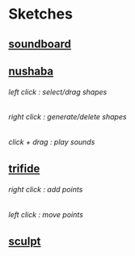 # Sketches

## [soundboard](https://ngc6720.github.io/croquis/soundboard/)

## [nushaba](https://ngc6720.github.io/croquis/nushaba/)
###### left click : select/drag shapes
###### right click : generate/delete shapes
###### click + drag : play sounds

## [trifide](https://ngc6720.github.io/croquis/trifide/)
###### right click : add points
###### left click : move points

## [sculpt](https://ngc6720.github.io/croquis/sculpt/)